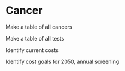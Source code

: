 # Cancer
Make a table of all cancers

Make a table of all tests

Identify current costs

Identify cost goals for 2050, annual screening